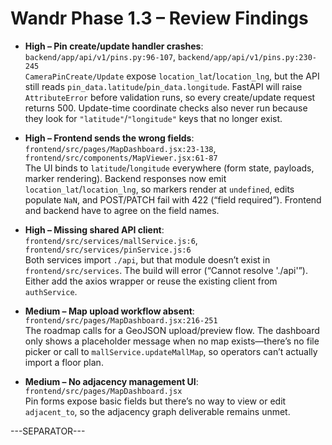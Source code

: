 # Wandr Phase 1.3 – Review Findings

- **High – Pin create/update handler crashes**: `backend/app/api/v1/pins.py:96-107`, `backend/app/api/v1/pins.py:230-245`  
  `CameraPinCreate/Update` expose `location_lat`/`location_lng`, but the API still reads `pin_data.latitude`/`pin_data.longitude`. FastAPI will raise `AttributeError` before validation runs, so every create/update request returns 500. Update-time coordinate checks also never run because they look for `"latitude"`/`"longitude"` keys that no longer exist.

- **High – Frontend sends the wrong fields**: `frontend/src/pages/MapDashboard.jsx:23-138`, `frontend/src/components/MapViewer.jsx:61-87`  
  The UI binds to `latitude`/`longitude` everywhere (form state, payloads, marker rendering). Backend responses now emit `location_lat`/`location_lng`, so markers render at `undefined`, edits populate `NaN`, and POST/PATCH fail with 422 (“field required”). Frontend and backend have to agree on the field names.

- **High – Missing shared API client**: `frontend/src/services/mallService.js:6`, `frontend/src/services/pinService.js:6`  
  Both services import `./api`, but that module doesn’t exist in `frontend/src/services`. The build will error (“Cannot resolve './api'”). Either add the axios wrapper or reuse the existing client from `authService`.

- **Medium – Map upload workflow absent**: `frontend/src/pages/MapDashboard.jsx:216-251`  
  The roadmap calls for a GeoJSON upload/preview flow. The dashboard only shows a placeholder message when no map exists—there’s no file picker or call to `mallService.updateMallMap`, so operators can’t actually import a floor plan.

- **Medium – No adjacency management UI**: `frontend/src/pages/MapDashboard.jsx`  
  Pin forms expose basic fields but there’s no way to view or edit `adjacent_to`, so the adjacency graph deliverable remains unmet.

---SEPARATOR---